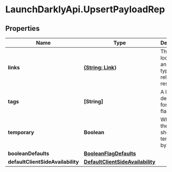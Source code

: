 # LaunchDarklyApi.UpsertPayloadRep

## Properties

Name | Type | Description | Notes
------------ | ------------- | ------------- | -------------
**links** | [**{String: Link}**](Link.md) | The location and content type of related resources | [optional] 
**tags** | **[String]** | A list of default tags for each flag | 
**temporary** | **Boolean** | Whether the flag should be temporary by default | 
**booleanDefaults** | [**BooleanFlagDefaults**](BooleanFlagDefaults.md) |  | 
**defaultClientSideAvailability** | [**DefaultClientSideAvailability**](DefaultClientSideAvailability.md) |  | 


